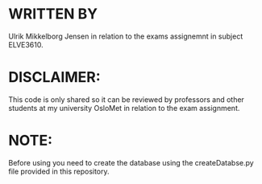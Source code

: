 
# WRITTEN BY 
Ulrik Mikkelborg Jensen in relation to the exams assignemnt in subject ELVE3610.

# DISCLAIMER: 
This code is only shared so it can be reviewed by professors and other students at my university OsloMet in relation to the exam assignment.

# NOTE: 
Before using you need to create the database using 
the createDatabse.py file provided in this repository.
